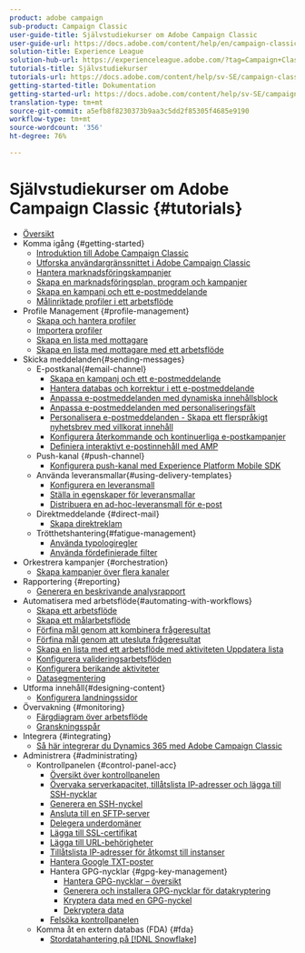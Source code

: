 ```yaml
---
product: adobe campaign
sub-product: Campaign Classic
user-guide-title: Självstudiekurser om Adobe Campaign Classic
user-guide-url: https://docs.adobe.com/content/help/en/campaign-classic-learn/tutorials/overview.html
solution-title: Experience League
solution-hub-url: https://experienceleague.adobe.com/?tag=Campaign+Classic#recommended/solutions/campaign
tutorials-title: Självstudiekurser
tutorials-url: https://docs.adobe.com/content/help/sv-SE/campaign-classic-learn/tutorials/overview.html
getting-started-title: Dokumentation
getting-started-url: https://docs.adobe.com/content/help/sv-SE/campaign-classic/using/getting-started/starting-with-adobe-campaign/about-adobe-campaign-classic.html
translation-type: tm+mt
source-git-commit: a5efb8f8230373b9aa3c5dd2f85305f4685e9190
workflow-type: tm+mt
source-wordcount: '356'
ht-degree: 76%

---
```



# Självstudiekurser om Adobe Campaign Classic {#tutorials}

+ [Översikt](/help/acc/overview.md)
+ Komma igång {#getting-started}
   + [Introduktion till Adobe Campaign Classic](/help/acc/getting-started/introduction-to-adobe-campaign-classic.md)
   + [Utforska användargränssnittet i Adobe Campaign Classic](/help/acc/getting-started/exploring-the-adobe-campaign-classic-user-interface.md)
   + [Hantera marknadsföringskampanjer](/help/acc/getting-started/managing-marketing-campaigns.md)
   + [Skapa en marknadsföringsplan, program och kampanjer](/help/acc/getting-started/creating-a-marketing-plan-programs-and-campaigns.md)
   + [Skapa en kampanj och ett e-postmeddelande](https://docs.adobe.com/content/help/en/campaign-classic-learn/tutorials/getting-started/creating-a-campaign-and-an-email.html)
   + [Målinriktade profiler i ett arbetsflöde](/help/acc/getting-started/targeting-profiles-in-a-workflow.md)
+ Profile Management {#profile-management}
   + [Skapa och hantera profiler](/help/acc/profile-management/create-and-manage-profiles.md)
   + [Importera profiler](/help/acc/data-management/importing-profiles.md)
   + [Skapa en lista med mottagare](/help/acc/profile-management/creating-a-list-of-recipients.md)
   + [Skapa en lista med mottagare med ett arbetsflöde](/help/acc/profile-management/creating-a-list-of-recipients-with-a-workflow.md)
+ Skicka meddelanden{#sending-messages}
   + E-postkanal{#email-channel}
      + [Skapa en kampanj och ett e-postmeddelande](/help/acc/getting-started/creating-a-campaign-and-an-email.md)
      + [Hantera databas och korrektur i ett e-postmeddelande](/help/acc/sending-messages/managing-seed-and-proofs.md)
      + [Anpassa e-postmeddelanden med dynamiska innehållsblock](/help/acc/sending-messages/email-channel/personalization-with-dynamic-content-blocks.md)
      + [Anpassa e-postmeddelanden med personaliseringsfält](/help/acc/sending-messages/email-channel/personalizing-emails-using-personalization-fields.md)
      + [Personalisera e-postmeddelanden - Skapa ett flerspråkigt nyhetsbrev med villkorat innehåll](/help/acc/sending-messages/email-channel/personalizing-emails-create-a-multi-lingual-newsletter-using-conditional-content.md)
      + [Konfigurera återkommande och kontinuerliga e-postkampanjer](/help/acc/sending-messages/recurring-deliveries.md)
      + [Definiera interaktivt e-postinnehåll med AMP](/help/acc/sending-messages/email-channel/defining-interactive-email-content-with-amp.md)
   + Push-kanal {#push-channel}
      + [Konfigurera push-kanal med Experience Platform Mobile SDK](/help/acc/sending-messages/mobile-channel/configure-push-using-aep-mobile-sdk.md)
   + Använda leveransmallar{#using-delivery-templates}
      + [Konfigurera en leveransmall](/help/acc/sending-messages/using-delivery-templates/configuring-a-delivery-template.md)
      + [Ställa in egenskaper för leveransmallar](/help/acc/sending-messages/using-delivery-templates/setting-delivery-template-properties.md)
      + [Distribuera en ad-hoc-leveransmall för e-post](/help/acc/sending-messages/using-delivery-templates/deploying-ad-hoc-email-delivery-template.md)
   + Direktmeddelande {#direct-mail}
      + [Skapa direktreklam](help/acc/sending-messages/direct-mail/creating-direct-mail-deliveries.md)
   + Trötthetshantering{#fatigue-management}
      + [Använda typologiregler](/help/acc/sending-messages/fatigue-management/typology-rules-for-fatigue-management.md)
      + [Använda fördefinierade filter](/help/acc/sending-messages/fatigue-management/fatigue-management-using-filters.md)
+ Orkestrera kampanjer {#orchestration}
   + [Skapa kampanjer över flera kanaler](/help/acc/orchestrating-campaigns/multi-channel-campaigns.md)
+ Rapportering {#reporting}
   + [Generera en beskrivande analysrapport](/help/acc/reporting/generating-a-descriptive-analysis-report.md)
+ Automatisera med arbetsflöde{#automating-with-workflows}
   + [Skapa ett arbetsflöde](/help/acc/automating-with-workflows/creating-a-workflow.md)
   + [Skapa ett målarbetsflöde](/help/acc/automating-with-workflows/creating-a-targeting-workflow.md)
   + [Förfina mål genom att kombinera frågeresultat](/help/acc/automating-with-workflows/refining-targets-by-combining-query-results.md)
   + [Förfina mål genom att utesluta frågeresultat](/help/acc/automating-with-workflows/refining-targets-by-excluding-query-results.md)
   + [Skapa en lista med ett arbetsflöde med aktiviteten Uppdatera lista](/help/acc/automating-with-workflows/using-the-update-list-activity.md)
   + [Konfigurera valideringsarbetsflöden](/help/acc/automating-with-workflows/validation-flow-configuration.md)
   + [Konfigurera berikande aktiviteter](/help/acc/automating-with-workflows/enrichment-activity.md)
   + [Datasegmentering](/help/acc/data-management/data-segmentation.md)
+ Utforma innehåll{#designing-content}
   + [Konfigurera landningssidor](/help/acc/designing-content/configure-landingpages.md)
+ Övervakning {#monitoring}
   + [Färgdiagram över arbetsflöde](/help/acc/monitoring-campaign-classic/workflow-heatmap.md)
   + [Granskningsspår](/help/acc/monitoring-campaign-classic/audit-trail.md)
+ Integrera {#integrating}
   + [Så här integrerar du Dynamics 365 med Adobe Campaign Classic](/help/acc/integrations/dynamics365-integration.md)
+ Administrera {#administrating}
   + Kontrollpanelen {#control-panel-acc}
      + [Översikt över kontrollpanelen](/help/acc/monitoring-campaign-classic/control-panel/control-panel-overview.md)
      + [Övervaka serverkapacitet, tillåtslista IP-adresser och lägga till SSH-nycklar](/help/acc/monitoring-campaign-classic/control-panel/monitoring-server-capacity-allow-listing-adding-ssh-key.md)
      + [Generera en SSH-nyckel](/help/acc/monitoring-campaign-classic/control-panel/generate-ssh-key.md)
      + [Ansluta till en SFTP-server](/help/acc/monitoring-campaign-classic/control-panel/connect-to-sftp-server.md)
      + [Delegera underdomäner](/help/acc/monitoring-campaign-classic/control-panel/subdomain-delegation.md)
      + [Lägga till SSL-certifikat](/help/acc/monitoring-campaign-classic/control-panel/adding-ssl-certificates.md)
      + [Lägga till URL-behörigheter](/help/acc/monitoring-campaign-classic/control-panel/adding-url-permissions.md)
      + [Tillåtslista IP-adresser för åtkomst till instanser](/help/acc/monitoring-campaign-classic/control-panel/ip-allow-listing.md)
      + [Hantera Google TXT-poster](/help/acc/monitoring-campaign-classic/control-panel/google-txt-record-management.md)
      + Hantera GPG-nycklar {#gpg-key-management}
         + [Hantera GPG-nycklar – översikt](/help/acc/monitoring-campaign-classic/control-panel/gpg-key-management/gpg-key-management-overview.md)
         + [Generera och installera GPG-nycklar för datakryptering](/help/acc/monitoring-campaign-classic/control-panel/gpg-key-management/generating-and-installing-gpg-keys-for-data-encryption.md)
         + [Kryptera data med en GPG-nyckel](/help/acc/monitoring-campaign-classic/control-panel/gpg-key-management/using-a-gpg-key-to-encrypt-data.md)
         + [Dekryptera data](/help/acc/monitoring-campaign-classic/control-panel/gpg-key-management/decrypting-data.md)
      + [Felsöka kontrollpanelen](/help/acc/monitoring-campaign-classic/control-panel/trouble-shooting.md)
   + Komma åt en extern databas (FDA) {#fda}
      + [Stordatahantering på  [!DNL Snowflake]](/help/acc/administrating/snowflake/big-data-segmentation-on-snowflake.md)

